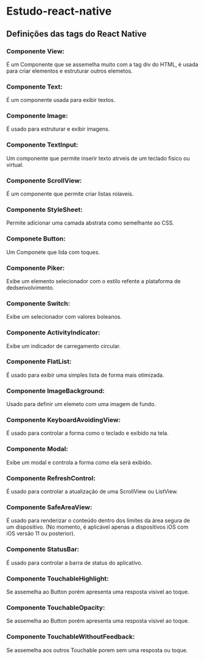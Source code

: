 # Estudo-react-native
## Definições das tags do React Native

### Componente View:
  É um Componente que se assemelha muito com a tag div do HTML, é usada para criar elementos e estruturar outros elemetos.
  
### Componente Text: 
  É um componente usada para exibir textos.
  
### Componente Image: 
  É usado para estruturar e exibir imagens.

### Componente TextInput: 
  Um componente que permite inserir texto atrveis de um teclado fisico ou virtual.

### Componente ScrollView: 
  É um componente que permite criar listas rolaveis.

### Componente StyleSheet: 
  Permite adicionar uma camada abstrata como semelhante ao CSS.
  
### Componete Button: 
  Um Componete que lida com toques.
  
### Componente Piker:
  Exibe um elemento selecionador com o estilo refente a plataforma de dedsenvolvimento.
  
### Componente Switch: 
   Exibe um selecionador com valores boleanos.
 
### Componente ActivityIndicator: 
  Exibe um indicador de carregamento circular.

### Componente FlatList: 
  É usado para exibir uma simples lista de forma mais otimizada.
  
### Componente ImageBackground:
  Usado para definir um elemeto com uma imagem de fundo.
  
### Componente KeyboardAvoidingView:
  É usado para controlar a forma como o teclado e exibido na tela.
   
### Componente Modal:
  Exibe um modal e controla a forma como ela será exibido.

### Componente RefreshControl:
  É usado para controlar a atualização de uma ScrollView ou ListView.
  
### Componente SafeAreaView:
  É usado para renderizar o conteúdo dentro dos limites da área segura de um dispositivo. (No momento, é aplicável apenas a dispositivos iOS com iOS versão 11 ou posterior).
  
### Componente StatusBar:
  É usado para controlar a barra de status do aplicativo.
  
### Componente TouchableHighlight:
  Se assemelha ao Button porém apresenta uma resposta visivel ao toque.
  
### Componente TouchableOpacity:
  Se assemelha ao Button porém apresenta uma resposta visivel ao toque.
  
### Componente TouchableWithoutFeedback: 
  Se assemelha aos outros Touchable porem sem uma resposta ou toque.
